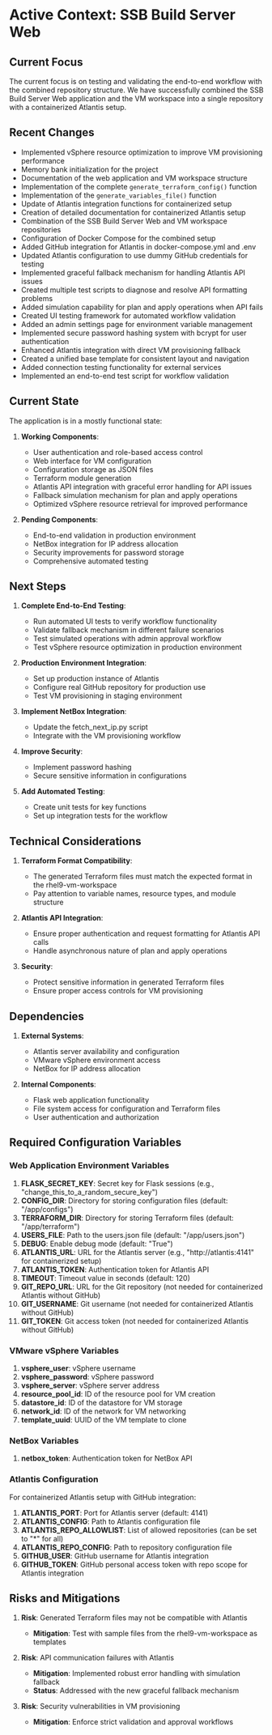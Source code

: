 # Active Context: SSB Build Server Web

## Current Focus

The current focus is on testing and validating the end-to-end workflow with the combined repository structure. We have successfully combined the SSB Build Server Web application and the VM workspace into a single repository with a containerized Atlantis setup.

## Recent Changes

- Implemented vSphere resource optimization to improve VM provisioning performance
- Memory bank initialization for the project
- Documentation of the web application and VM workspace structure
- Implementation of the complete `generate_terraform_config()` function
- Implementation of the `generate_variables_file()` function
- Update of Atlantis integration functions for containerized setup
- Creation of detailed documentation for containerized Atlantis setup
- Combination of the SSB Build Server Web and VM workspace repositories
- Configuration of Docker Compose for the combined setup
- Added GitHub integration for Atlantis in docker-compose.yml and .env
- Updated Atlantis configuration to use dummy GitHub credentials for testing
- Implemented graceful fallback mechanism for handling Atlantis API issues
- Created multiple test scripts to diagnose and resolve API formatting problems
- Added simulation capability for plan and apply operations when API fails
- Created UI testing framework for automated workflow validation
- Added an admin settings page for environment variable management
- Implemented secure password hashing system with bcrypt for user authentication
- Enhanced Atlantis integration with direct VM provisioning fallback
- Created a unified base template for consistent layout and navigation
- Added connection testing functionality for external services
- Implemented an end-to-end test script for workflow validation

## Current State

The application is in a mostly functional state:

1. **Working Components**:
   - User authentication and role-based access control
   - Web interface for VM configuration
   - Configuration storage as JSON files
   - Terraform module generation
   - Atlantis API integration with graceful error handling for API issues
   - Fallback simulation mechanism for plan and apply operations
   - Optimized vSphere resource retrieval for improved performance

2. **Pending Components**:
   - End-to-end validation in production environment
   - NetBox integration for IP address allocation
   - Security improvements for password storage
   - Comprehensive automated testing

## Next Steps

1. **Complete End-to-End Testing**:
   - Run automated UI tests to verify workflow functionality
   - Validate fallback mechanism in different failure scenarios
   - Test simulated operations with admin approval workflow
   - Test vSphere resource optimization in production environment

2. **Production Environment Integration**:
   - Set up production instance of Atlantis
   - Configure real GitHub repository for production use
   - Test VM provisioning in staging environment

3. **Implement NetBox Integration**:
   - Update the fetch_next_ip.py script
   - Integrate with the VM provisioning workflow

4. **Improve Security**:
   - Implement password hashing
   - Secure sensitive information in configurations

5. **Add Automated Testing**:
   - Create unit tests for key functions
   - Set up integration tests for the workflow

## Technical Considerations

1. **Terraform Format Compatibility**:
   - The generated Terraform files must match the expected format in the rhel9-vm-workspace
   - Pay attention to variable names, resource types, and module structure

2. **Atlantis API Integration**:
   - Ensure proper authentication and request formatting for Atlantis API calls
   - Handle asynchronous nature of plan and apply operations

3. **Security**:
   - Protect sensitive information in generated Terraform files
   - Ensure proper access controls for VM provisioning

## Dependencies

1. **External Systems**:
   - Atlantis server availability and configuration
   - VMware vSphere environment access
   - NetBox for IP address allocation

2. **Internal Components**:
   - Flask web application functionality
   - File system access for configuration and Terraform files
   - User authentication and authorization

## Required Configuration Variables

### Web Application Environment Variables
1. **FLASK_SECRET_KEY**: Secret key for Flask sessions (e.g., "change_this_to_a_random_secure_key")
2. **CONFIG_DIR**: Directory for storing configuration files (default: "/app/configs")
3. **TERRAFORM_DIR**: Directory for storing Terraform files (default: "/app/terraform")
4. **USERS_FILE**: Path to the users.json file (default: "/app/users.json")
5. **DEBUG**: Enable debug mode (default: "True")
6. **ATLANTIS_URL**: URL for the Atlantis server (e.g., "http://atlantis:4141" for containerized setup)
7. **ATLANTIS_TOKEN**: Authentication token for Atlantis API
8. **TIMEOUT**: Timeout value in seconds (default: 120)
9. **GIT_REPO_URL**: URL for the Git repository (not needed for containerized Atlantis without GitHub)
10. **GIT_USERNAME**: Git username (not needed for containerized Atlantis without GitHub)
11. **GIT_TOKEN**: Git access token (not needed for containerized Atlantis without GitHub)

### VMware vSphere Variables
1. **vsphere_user**: vSphere username
2. **vsphere_password**: vSphere password
3. **vsphere_server**: vSphere server address
4. **resource_pool_id**: ID of the resource pool for VM creation
5. **datastore_id**: ID of the datastore for VM storage
6. **network_id**: ID of the network for VM networking
7. **template_uuid**: UUID of the VM template to clone

### NetBox Variables
1. **netbox_token**: Authentication token for NetBox API

### Atlantis Configuration
For containerized Atlantis setup with GitHub integration:
1. **ATLANTIS_PORT**: Port for Atlantis server (default: 4141)
2. **ATLANTIS_CONFIG**: Path to Atlantis configuration file
3. **ATLANTIS_REPO_ALLOWLIST**: List of allowed repositories (can be set to "*" for all)
4. **ATLANTIS_REPO_CONFIG**: Path to repository configuration file
5. **GITHUB_USER**: GitHub username for Atlantis integration
6. **GITHUB_TOKEN**: GitHub personal access token with repo scope for Atlantis integration

## Risks and Mitigations

1. **Risk**: Generated Terraform files may not be compatible with Atlantis
   - **Mitigation**: Test with sample files from the rhel9-vm-workspace as templates

2. **Risk**: API communication failures with Atlantis
   - **Mitigation**: Implemented robust error handling with simulation fallback
   - **Status**: Addressed with the new graceful fallback mechanism

3. **Risk**: Security vulnerabilities in VM provisioning
   - **Mitigation**: Enforce strict validation and approval workflows

